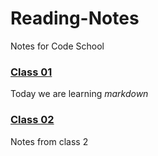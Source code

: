 # Reading-Notes
Notes for Code School

### [Class 01](/Reading-Notes/Class01)

Today we are learning *markdown*

### [Class 02](/Reading-Notes/Class02)

Notes from class 2
